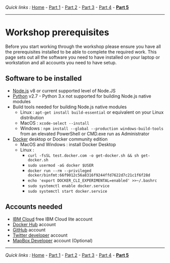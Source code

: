 *Quick links :*
[Home](/README.md) - [Part 1](../part1/README.md) - [Part 2](../part2/README.md) - [Part 3](../part3/README.md) - [Part 4](../part4/README.md) - [**Part 5**](../part5/README.md)
***

# Workshop prerequisites

Before you start working through the workshop please ensure you have all the prerequisites installed to be able to complete the required work.  This page sets out all the software you need to have installed on your laptop or workstation and all accounts you need to have setup.

## Software to be installed

- [Node.js](https://nodejs.org/en/) v8 or current supported level of Node.JS
- [Python]() v2.7 - Python 3.x not supported for building Node.js native modules
- Build tools needed for building Node.js native modules
  - Linux : `apt-get install build-essential` or equivalent on your Linux distribution
  - MacOS : `xcode-select --install`
  - Windows : `npm install --global --production windows-build-tools` from an elevated PowerShell or CMD.exe run as Administrator
- [Docker](https://www.docker.com) desktop or Docker community edition
  - MacOS and Windows : install Docker Desktop
  - Linux :
    - `curl -fsSL test.docker.com -o get-docker.sh && sh get-docker.sh`
    - `sudo usermod -aG docker $USER`
    - `docker run --rm --privileged docker/binfmt:66f9012c56a8316f9244ffd7622d7c21c1f6f28d`
    - `echo 'export DOCKER_CLI_EXPERIMENTAL=enabled' >>~/.bashrc`
    - `sudo systemctl enable docker.service`
    - `sudo systemctl start docker.service`

## Accounts needed

- [IBM Cloud](https://cloud.ibm.com) free IBM Cloud lite account
- [Docker Hub](https://hub.docker.com) account
- [GitHub](https://github.com) account
- [Twitter developer](https://developer.twitter.com) account
- [MapBox Developer](https://www.mapbox.com/developer-network/#join_dev_net) account (Optional)

***
*Quick links :*
[Home](/README.md) - [Part 1](../part1/README.md) - [Part 2](../part2/README.md) - [Part 3](../part3/README.md) - [Part 4](../part4/README.md) - [**Part 5**](../part5/README.md)
